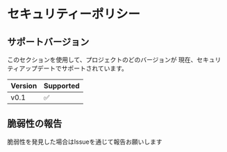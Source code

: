 # セキュリティーポリシー

## サポートバージョン

このセクションを使用して、プロジェクトのどのバージョンが
現在、セキュリティアップデートでサポートされています。

| Version | Supported          |
| ------- | ------------------ |
| v0.1    | :white_check_mark: |

## 脆弱性の報告

脆弱性を発見した場合はIssueを通じて報告お願いします
